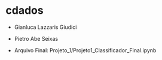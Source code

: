 # cdados
- Gianluca Lazzaris Giudici
- Pietro Abe Seixas

- Arquivo Final: Projeto_1/Projeto1_Classificador_Final.ipynb
